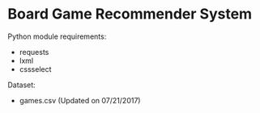 # Board Game Recommender System

Python module requirements:
- requests
- lxml
- cssselect

Dataset:
- games.csv (Updated on 07/21/2017)
